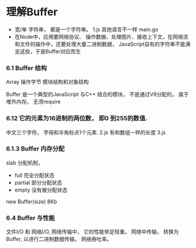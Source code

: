 # 理解Buffer

- 宽/单 字符串， 都是一个字符串。
1.js 
其他语言不一样  main.go 
- 在Node中，应用要网络协议、 操作数据、处理图片、接收上下文，在网络流和文件的操作中，还要处理大量二进制数据， JavaScript自有的字符串不能满足这些，于是Buffer对应而生

### 6.1 Buffer 结构
  Array 操作字节 
  模块结构和对象结构

  Buffer 是一个典型的JavaScript 与C++ 结合的模块， 
  不是通过V8分配的， 属于堆外内存。 
  无须require 

### 6.12  它的元素为16进制的两位数， 即0 到255的数值. 
  中文三个字符， 字母和半角标点1个元素. 2.js
  有和数组一样的长度 3.js

### 6.1.3  Buffer 内存分配
slab 分配机制， 
- full  完全分配状态
- partial  部分分配状态
- empty  没有被分配状态

new Buffer(size)  8Kb

### 6.4  Buffer 与性能
文件I/O 和 网络I/O, 网络传输中， 它的性能举足轻重。 
网络中传输，  转换为Buffer, 以进行二进制数据传输。
网络吞吐率。 






